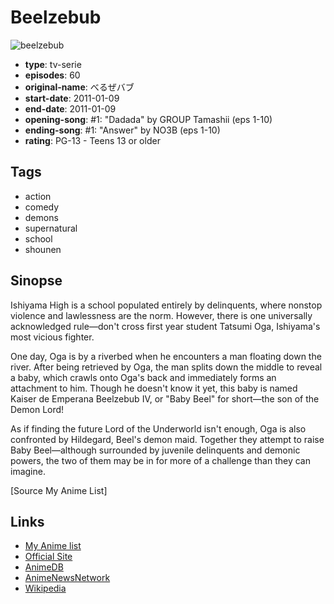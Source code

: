 # Beelzebub

![beelzebub](https://cdn.myanimelist.net/images/anime/3/28013.jpg)

-   **type**: tv-serie
-   **episodes**: 60
-   **original-name**: べるぜバブ
-   **start-date**: 2011-01-09
-   **end-date**: 2011-01-09
-   **opening-song**: #1: "Dadada" by GROUP Tamashii (eps 1-10)
-   **ending-song**: #1: "Answer" by NO3B (eps 1-10)
-   **rating**: PG-13 - Teens 13 or older

## Tags

-   action
-   comedy
-   demons
-   supernatural
-   school
-   shounen

## Sinopse

Ishiyama High is a school populated entirely by delinquents, where nonstop violence and lawlessness are the norm. However, there is one universally acknowledged rule—don't cross first year student Tatsumi Oga, Ishiyama's most vicious fighter.

One day, Oga is by a riverbed when he encounters a man floating down the river. After being retrieved by Oga, the man splits down the middle to reveal a baby, which crawls onto Oga's back and immediately forms an attachment to him. Though he doesn't know it yet, this baby is named Kaiser de Emperana Beelzebub IV, or "Baby Beel" for short—the son of the Demon Lord!

As if finding the future Lord of the Underworld isn't enough, Oga is also confronted by Hildegard, Beel's demon maid. Together they attempt to raise Baby Beel—although surrounded by juvenile delinquents and demonic powers, the two of them may be in for more of a challenge than they can imagine.

[Source My Anime List]

## Links

-   [My Anime list](https://myanimelist.net/anime/9513/Beelzebub)
-   [Official Site](http://www.ytv.co.jp/beelze/)
-   [AnimeDB](http://anidb.info/perl-bin/animedb.pl?show=anime&aid=7934)
-   [AnimeNewsNetwork](http://www.animenewsnetwork.com/encyclopedia/anime.php?id=11858)
-   [Wikipedia](http://en.wikipedia.org/wiki/Beelzebub_%28manga%29)
